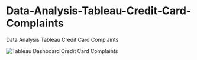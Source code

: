 # Data-Analysis-Tableau-Credit-Card-Complaints
Data Analysis Tableau Credit Card Complaints

![Tableau Dashboard Credit Card Complaints](https://github.com/OumaymaRadi/Data-Analysis-Tableau-Credit-Card-Complaints/assets/147612401/f0b09673-9381-43ab-bb85-68ce80ade904)
